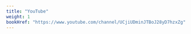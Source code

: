 ```yaml
---
title: "YouTube"
weight: 1
bookHref: "https://www.youtube.com/channel/UCjiUDminJTBoJ28yD7hzxZg"
---
```

